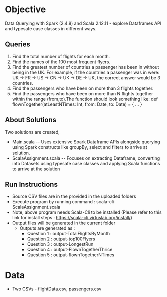 # Objective
Data Querying with Spark (2.4.8) and Scala 2.12.11 - explore Dataframes API and typesafe case classes in different ways.

## Queries 
1. Find the total number of flights for each month.
2. Find the names of the 100 most frequent flyers.
3. Find the greatest number of countries a passenger has been in without being in the UK. For example, if the countries a passenger was in were: UK -> FR -> US -> CN -> UK -> DE -> UK, the correct answer would be 3 countries.
4. Find the passengers who have been on more than 3 flights together.
5. Find the passengers who have been on more than N flights together within the range (from,to).The function should look something like:
def flownTogether(atLeastNTimes: Int, from: Date, to: Date) = {
  ...
}


## About Solutions 
Two solutions are created, 
 - Main.scala -- Uses extensive Spark Dataframe APIs alongside querying using Spark constructs like groupBy, select and filters to arrive at solution.
 - ScalaAssignment.scala -- Focuses on extracting Dataframe, converting into Datasets using typesafe case classes and applying Scala functions to arrive at the solution

## Run Instructions
- Source CSV files are in the provided in the uploaded folders
- Execute program by running command : scala-cli ScalaAssignment.scala
- Note, above program needs Scala-Cli to be installed (Please refer to this link for install steps : https://scala-cli.virtuslab.org/install/) 
- Output files will be generated in the current folder
  - Outputs are generated as :
    - Question 1 : output-TotalFlightsByMonth
    - Question 2 : output-top100Flyers
    - Question 3 : output-LongestRun
    - Question 4 : output-FlownTogetherThrice
    - Question 5 : output-flownTogetherNTimes

# Data 
- Two CSVs - flightData.csv, passengers.csv
 
